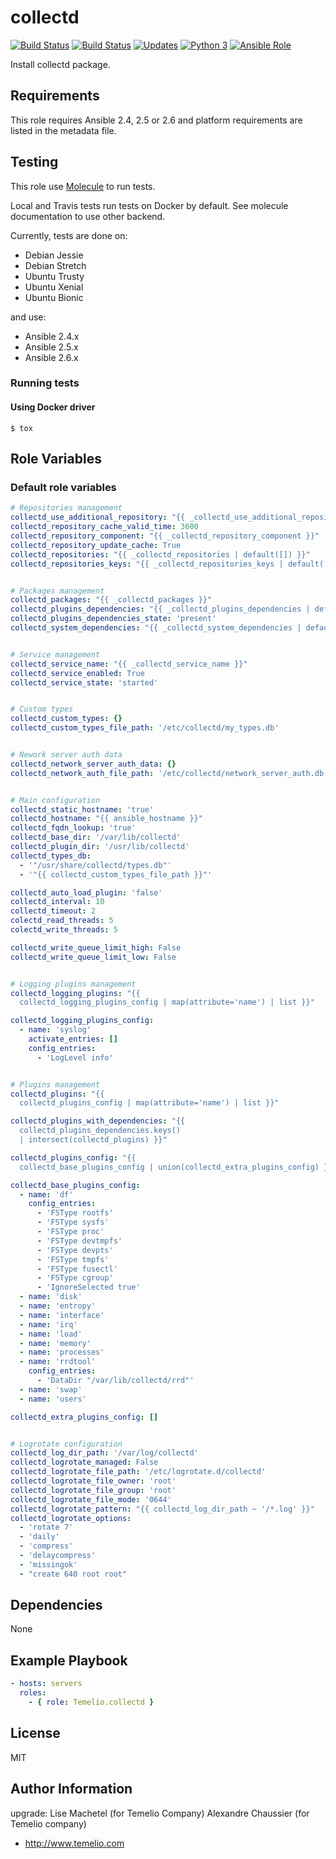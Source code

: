 # collectd

[![Build Status](https://img.shields.io/travis/Temelio/ansible-role-collectd/master.svg?label=travis_master)](https://travis-ci.org/Temelio/ansible-role-collectd)
[![Build Status](https://img.shields.io/travis/Temelio/ansible-role-collectd/develop.svg?label=travis_develop)](https://travis-ci.org/Temelio/ansible-role-collectd)
[![Updates](https://pyup.io/repos/github/Temelio/ansible-role-collectd/shield.svg)](https://pyup.io/repos/github/Temelio/ansible-role-collectd/)
[![Python 3](https://pyup.io/repos/github/Temelio/ansible-role-collectd/python-3-shield.svg)](https://pyup.io/repos/github/Temelio/ansible-role-collectd/)
[![Ansible Role](https://img.shields.io/ansible/role/11378.svg)](https://galaxy.ansible.com/Temelio/collectd/)

Install collectd package.

## Requirements

This role requires Ansible 2.4, 2.5 or 2.6
and platform requirements are listed in the metadata file.

## Testing

This role use [Molecule](https://github.com/metacloud/molecule/) to run tests.

Local and Travis tests run tests on Docker by default.
See molecule documentation to use other backend.

Currently, tests are done on:
- Debian Jessie
- Debian Stretch
- Ubuntu Trusty
- Ubuntu Xenial
- Ubuntu Bionic

and use:
- Ansible 2.4.x
- Ansible 2.5.x
- Ansible 2.6.x

### Running tests

#### Using Docker driver

```
$ tox
```

## Role Variables

### Default role variables

``` yaml
# Repositories management
collectd_use_additional_repository: "{{ _collectd_use_additional_repository }}"
collectd_repository_cache_valid_time: 3600
collectd_repository_component: "{{ _collectd_repository_component }}"
collectd_repository_update_cache: True
collectd_repositories: "{{ _collectd_repositories | default([]) }}"
collectd_repositories_keys: "{{ _collectd_repositories_keys | default([]) }}"


# Packages management
collectd_packages: "{{ _collectd_packages }}"
collectd_plugins_dependencies: "{{ _collectd_plugins_dependencies | default([]) }}"
collectd_plugins_dependencies_state: 'present'
collectd_system_dependencies: "{{ _collectd_system_dependencies | default([]) }}"


# Service management
collectd_service_name: "{{ _collectd_service_name }}"
collectd_service_enabled: True
collectd_service_state: 'started'


# Custom types
collectd_custom_types: {}
collectd_custom_types_file_path: '/etc/collectd/my_types.db'


# Nework server auth data
collectd_network_server_auth_data: {}
collectd_network_auth_file_path: '/etc/collectd/network_server_auth.db'


# Main configuration
collectd_static_hostname: 'true'
collectd_hostname: "{{ ansible_hostname }}"
collectd_fqdn_lookup: 'true'
collectd_base_dir: '/var/lib/collectd'
collectd_plugin_dir: '/usr/lib/collectd'
collectd_types_db:
  - '"/usr/share/collectd/types.db"'
  - '"{{ collectd_custom_types_file_path }}"'

collectd_auto_load_plugin: 'false'
collectd_interval: 10
collectd_timeout: 2
colectd_read_threads: 5
colectd_write_threads: 5

collectd_write_queue_limit_high: False
collectd_write_queue_limit_low: False


# Logging plugins management
collectd_logging_plugins: "{{
  collectd_logging_plugins_config | map(attribute='name') | list }}"

collectd_logging_plugins_config:
  - name: 'syslog'
    activate_entries: []
    config_entries:
      - 'LogLevel info'


# Plugins management
collectd_plugins: "{{
  collectd_plugins_config | map(attribute='name') | list }}"

collectd_plugins_with_dependencies: "{{
  collectd_plugins_dependencies.keys()
  | intersect(collectd_plugins) }}"

collectd_plugins_config: "{{
  collectd_base_plugins_config | union(collectd_extra_plugins_config) }}"

collectd_base_plugins_config:
  - name: 'df'
    config_entries:
      - 'FSType rootfs'
      - 'FSType sysfs'
      - 'FSType proc'
      - 'FSType devtmpfs'
      - 'FSType devpts'
      - 'FSType tmpfs'
      - 'FSType fusectl'
      - 'FSType cgroup'
      - 'IgnoreSelected true'
  - name: 'disk'
  - name: 'entropy'
  - name: 'interface'
  - name: 'irq'
  - name: 'load'
  - name: 'memory'
  - name: 'processes'
  - name: 'rrdtool'
    config_entries:
      - 'DataDir "/var/lib/collectd/rrd"'
  - name: 'swap'
  - name: 'users'

collectd_extra_plugins_config: []


# Logrotate configuration
collectd_log_dir_path: '/var/log/collectd'
collectd_logrotate_managed: False
collectd_logrotate_file_path: '/etc/logrotate.d/collectd'
collectd_logrotate_file_owner: 'root'
collectd_logrotate_file_group: 'root'
collectd_logrotate_file_mode: '0644'
collectd_logrotate_pattern: "{{ collectd_log_dir_path ~ '/*.log' }}"
collectd_logrotate_options:
  - 'rotate 7'
  - 'daily'
  - 'compress'
  - 'delaycompress'
  - 'missingok'
  - "create 640 root root"
```

## Dependencies

None

## Example Playbook

``` yaml
- hosts: servers
  roles:
    - { role: Temelio.collectd }
```

## License

MIT

## Author Information

upgrade: Lise Machetel (for Temelio Company)
Alexandre Chaussier (for Temelio company)
- http://www.temelio.com
